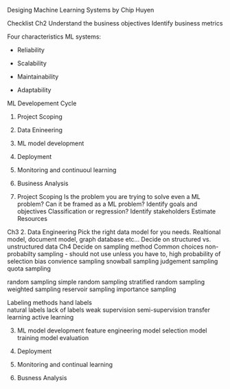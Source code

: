Desiging Machine Learning Systems by Chip Huyen

Checklist
Ch2
Understand the business objectives
Identify business metrics

Four characteristics ML systems:

- Reliability

- Scalability

- Maintainability

- Adaptability

ML Developement Cycle

1. Project Scoping
2. Data Enineering
3. ML model development
4. Deployment
5. Monitoring and continuoul learning
6. Business Analysis

1. Project Scoping
Is the problem you are trying to solve even a ML problem? Can it be framed as a ML problem?
Identify goals and objectives
Classification or regression?
Identify stakeholders
Estimate Resources

Ch3
2. Data Engineering
Pick the right data model for you needs. Realtional model, document model, graph database etc...
Decide on structured vs. unstructured data
Ch4
Decide on sampling method
Common choices
non-probabilty sampling - should not use unless you have to, high probability of selection bias
  convience sampling
  snowball sampling
  judgement sampling
  quota sampling

random sampling
  simple random sampling
  stratified random sampling
  weighted sampling
  reservoir sampling
  importance sampling

Labeling methods
  hand labels  
  natural labels
  lack of labels
    weak supervision
    semi-supervision
    transfer learning
    active learning

3. ML model development
feature engineering
model selection
model training
model evaluation

4. Deployment

5. Monitoring and continual learning

6. Busness Analysis
